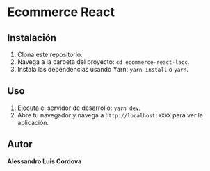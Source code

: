 # Ecommerce React


## Instalación

1. Clona este repositorio.
2. Navega a la carpeta del proyecto: `cd ecommerce-react-lacc`.
3. Instala las dependencias usando Yarn: `yarn install` o `yarn`.

## Uso

1. Ejecuta el servidor de desarrollo: `yarn dev`.
2. Abre tu navegador y navega a `http://localhost:XXXX` para ver la aplicación.

## Autor

**Alessandro Luis Cordova**
